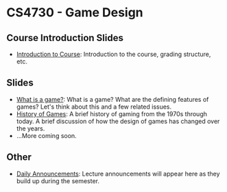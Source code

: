 CS4730 - Game Design
===============================

<a name="introduction"></a>Course Introduction Slides
--------------------------------------- 

- [Introduction to Course](./00-courseIntro.pptx): Introduction to the course, grading structure, etc.


<a name="introduction"></a>Slides
--------------------------------------- 

- [What is a game?](./WhatIsAGame.pptx): What is a game? What are the defining features of games? Let's think about this and a few related issues.
- [History of Games](./HistoryOfGames.pptx): A brief history of gaming from the 1970s through today. A brief discussion of how the design of games has changed over the years.
- ...More coming soon.


<a name="introduction"></a>Other
--------------------------------------- 

- [Daily Announcements](./dailyAnnouncements.pptx): Lecture announcements will appear here as they build up during the semester.

